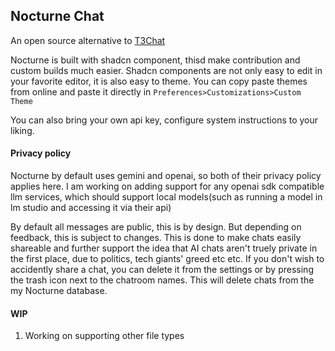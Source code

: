 ## Nocturne Chat

An open source alternative to [T3Chat](https://t3.chat/)

Nocturne is built with shadcn component, thisd make contribution and custom builds much easier. Shadcn components are not only easy to edit in your favorite editor, it is also easy to theme. You can copy paste themes from online and paste it directly in `Preferences>Customizations>Custom Theme`

You can also bring your own api key, configure system instructions to your liking.

#### Privacy policy

Nocturne by default uses gemini and openai, so both of their privacy policy applies here. I am working on adding support for any openai sdk compatible llm services, which should support local models(such as running a model in lm studio and accessing it via their api)

By default all messages are public, this is by design. But depending on feedback, this is subject to changes. This is done to make chats easily shareable and further support the idea that AI chats aren't truely private in the first place, due to politics, tech giants' greed etc etc. If you don't wish to accidently share a chat, you can delete it from the settings or by pressing the trash icon next to the chatroom names. This will delete chats from the my Nocturne database.

#### WIP

1. Working on supporting other file types
